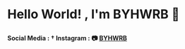 # <summary><strong>Hello World! , I'm BYHWRB 👋 <p align="left">

Social Media :
† Instagram : 📷 [BYHWRB](https://www.instagram.com/byhwrb)
